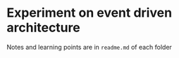 # Experiment on event driven architecture

Notes and learning points are in `readme.md` of each folder